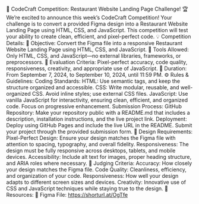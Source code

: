 🚀 CodeCraft Competition: Restaurant Website Landing Page Challenge! 🏆
We’re excited to announce this week’s CodeCraft Competition! Your challenge is to convert a provided Figma design into a Restaurant Website Landing Page using HTML, CSS, and JavaScript. This competition will test your ability to create clean, efficient, and pixel-perfect code.
💡 Competition Details:
🔹 Objective: Convert the Figma file into a responsive Restaurant Website Landing Page using HTML, CSS, and JavaScript.
🔹 Tools Allowed: Only HTML, CSS, and JavaScript—no external libraries, frameworks, or preprocessors.
🔹 Evaluation Criteria: Pixel-perfect accuracy, code quality, responsiveness, creativity, and appropriate use of JavaScript.
🔹 Duration: From September 7, 2024, to September 10, 2024, until 11:59 PM.
⚙️ Rules & Guidelines:
Coding Standards:
HTML: Use semantic tags, and keep the structure organized and accessible.
CSS: Write modular, reusable, and well-organized CSS. Avoid inline styles; use external CSS files.
JavaScript: Use vanilla JavaScript for interactivity, ensuring clean, efficient, and organized code. Focus on progressive enhancement.
Submission Process:
GitHub Repository: Make your repository public with a README.md that includes a description, installation instructions, and the live project link.
Deployment: Deploy using GitHub Pages and include the live URL in the README. Submit your project through the provided submission form.
🎨 Design Requirements:
Pixel-Perfect Design: Ensure your design matches the Figma file with attention to spacing, typography, and overall fidelity.
Responsiveness: The design must be fully responsive across desktops, tablets, and mobile devices.
Accessibility: Include alt text for images, proper heading structure, and ARIA roles where necessary.
🏅 Judging Criteria:
Accuracy: How closely your design matches the Figma file.
Code Quality: Cleanliness, efficiency, and organization of your code.
Responsiveness: How well your design adapts to different screen sizes and devices.
Creativity: Innovative use of CSS and JavaScript techniques while staying true to the design.
📝 Resources:
🔗 Figma File: https://shorturl.at/OgTfe
